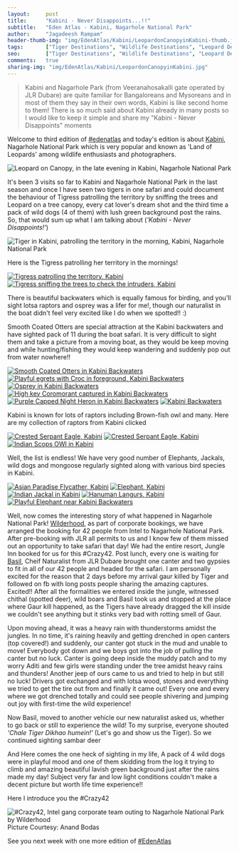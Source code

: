 ```yaml
---
layout:     post
title:      "Kabini - Never Disappoints...!!"
subtitle:   "Eden Atlas - Kabini, Nagarhole National Park"
author:     "Jagadeesh Rampam"
header-thumb-img: "img/EdenAtlas/Kabini/LeopardonCanopyinKabini-thumb.jpg"
tags:       ["Tiger Destinations", "Wildlife Destinations", "Leopard Destinations", "Kabini", "Birding Destinations", "Mammal Destinations"]
seo: 		["Tiger Destinations", "Wildlife Destinations", "Leopard Destinations", "Kabini", "Birding Destinations", "Mammal Destinations"]
comments:   true
sharing-img: "img/EdenAtlas/Kabini/LeopardonCanopyinKabini.jpg"
---
```



<blockquote>
Kabini and Nagarhole Park (from Veeranahosakalli gate operated by JLR Dubare) are quite familiar for Bangaloreans and Mysoreans and in most of them they say in their own words, Kabini is like second home to them! There is so much said about Kabini already in many posts so I would like to keep it simple and share my "Kabini - Never Disappoints" moments
</blockquote>

<p>
Welcome to third edition of <a href="{{ site.baseurl }}/edenatlas" target="_blank">#edenatlas</a> and today's edition is about <a href="http://www.wilderhood.com/destination/Kabini" target="_blank">Kabini</a>, Nagarhole National Park which is very popular and known as 'Land of Leopards' among wildlife enthusiasts and photographers.
</p>

<img src="{{ site.baseurl }}/img/EdenAtlas/Kabini/LeopardonCanopyinKabini.jpg"  alt="Leopard on Canopy, in the late evening in Kabini, Nagarhole National Park">

<p>
It's been 3 visits so far to Kabini and Nagarhole National Park in the last season and once I have seen two tigers in one safari and could document the behaviour of Tigress patrolling the territory by sniffing the trees and Leopard on a tree canopy, every cat lover's dream shot and the third time a pack of wild dogs (4 of them) with lush green background post the rains. So, that would sum up what I am talking about (<em>'Kabini - Never Disappoints!'</em>)
</p>

<img src="{{ site.baseurl }}/img/EdenAtlas/Kabini/TigerinKabini.jpg"  alt="Tiger in Kabini, patrolling the territory in the morning, Kabini, Nagarhole National Park">

<p>
Here is the Tigress patrolling her territory in the mornings!
</p>

<div class="w-entity-images">
	<a class="fancybox" rel="group" href="{{ site.baseurl }}/img/EdenAtlas/Kabini/tiger-patrolling-territory-Kabini.jpg"> <img class="w-customised-image-preview w-small-image-preview" src="{{ site.baseurl }}/img/EdenAtlas/Kabini/tiger-patrolling-territory-Kabini.jpg" alt="Tigress patrolling the territory, Kabini"></a>
	<a class="fancybox" rel="group" href="{{ site.baseurl }}/img/EdenAtlas/Kabini/tiger2.jpg"> <img class="w-customised-image-preview w-small-image-preview" src="{{ site.baseurl }}/img/EdenAtlas/Kabini/tiger2.jpg" alt="Tigress sniffing the trees to check the intruders, Kabini"></a>
</div>

<p>
There is beautiful backwaters which is equally famous for birding, and you'll sight lotsa raptors and osprey was a lifer for me!, though our naturalist in the boat didn't feel very excited like I do when we spotted!! :) 
</p>

<p>
Smooth Coated Otters are special attraction at the Kabini backwaters and have sighted pack of 11 during the boat safari. It is very difficult to sight them and take a picture from a moving boat, as they would be keep moving and while hunting/fishing they would keep wandering and suddenly pop out from water nowhere!!
</p>

<div class="w-entity-images">
	<a class="fancybox" rel="group" href="{{ site.baseurl }}/img/EdenAtlas/Kabini/SmoothCoatedOtter-Kabini.jpg"> <img class="w-customised-image-preview w-small-image-preview" src="{{ site.baseurl }}/img/EdenAtlas/Kabini/SmoothCoatedOtter-Kabini.jpg" alt="Smooth Coated Otters in Kabini Backwaters"></a>
	<a class="fancybox" rel="group" href="{{ site.baseurl }}/img/EdenAtlas/Kabini/Backwaters.jpg"> <img class="w-customised-image-preview w-small-image-preview" src="{{ site.baseurl }}/img/EdenAtlas/Kabini/Backwaters.jpg" alt="Playful egrets with Croc in foreground, Kabini Backwaters"></a>
	<a class="fancybox" rel="group" href="{{ site.baseurl }}/img/EdenAtlas/Kabini/osprey-KabiniBackwaters.jpg"> <img class="w-customised-image-preview w-small-image-preview" src="{{ site.baseurl }}/img/EdenAtlas/Kabini/osprey-KabiniBackwaters.jpg" alt="Osprey in Kabini Backwaters"></a>
	<a class="fancybox" rel="group" href="{{ site.baseurl }}/img/EdenAtlas/Kabini/Cormorant-KabiniBackwaters.jpg"> <img class="w-customised-image-preview w-small-image-preview" src="{{ site.baseurl }}/img/EdenAtlas/Kabini/Cormorant-KabiniBackwaters.jpg" alt="High key Coromorant captured in Kabini Backwaters"></a>
	<a class="fancybox" rel="group" href="{{ site.baseurl }}/img/EdenAtlas/Kabini/PurpleCappedNightHeron-KabiniBackwaters.jpg"> <img class="w-customised-image-preview w-small-image-preview" src="{{ site.baseurl }}/img/EdenAtlas/Kabini/PurpleCappedNightHeron-KabiniBackwaters.jpg" alt="Purple Capped Night Heron in Kabini Backwaters"></a>
	<a class="fancybox" rel="group" href="{{ site.baseurl }}/img/EdenAtlas/Kabini/kabini-backwater.jpg"> <img class="w-customised-image-preview w-small-image-preview" src="{{ site.baseurl }}/img/EdenAtlas/Kabini/kabini-backwater.jpg" alt="Kabini Backwaters"></a>
</div>

<p>
Kabini is known for lots of raptors including Brown-fish owl and many. Here are my collection of raptors from Kabini clicked
</p>

<div class="w-entity-images">
	<a class="fancybox" rel="group" href="{{ site.baseurl }}/img/EdenAtlas/Kabini/CrestedSerpantEagle-Kabini.jpg"> <img class="w-customised-image-preview w-small-image-preview" src="{{ site.baseurl }}/img/EdenAtlas/Kabini/CrestedSerpantEagle-Kabini.jpg" alt="Crested Serpant Eagle, Kabini"></a>
	<a class="fancybox" rel="group" href="{{ site.baseurl }}/img/EdenAtlas/Kabini/CrestedSerpantEagle-Kabini1.jpg"> <img class="w-customised-image-preview w-small-image-preview" src="{{ site.baseurl }}/img/EdenAtlas/Kabini/CrestedSerpantEagle-Kabini1.jpg" alt="Crested Serpant Eagle, Kabini"></a>
	<a class="fancybox" rel="group" href="{{ site.baseurl }}/img/EdenAtlas/Kabini/IndianScopsOwl-Kabini.jpg"> <img class="w-customised-image-preview w-small-image-preview" src="{{ site.baseurl }}/img/EdenAtlas/Kabini/IndianScopsOwl-Kabini.jpg" alt="Indian Scops OWl in Kabini"></a>
</div>

<p>
Well, the list is endless! We have very good number of Elephants, Jackals, wild dogs and mongoose regularly sighted along with various bird species in Kabini.
</p>

<div class="w-entity-images">
	<a class="fancybox" rel="group" href="{{ site.baseurl }}/img/EdenAtlas/Kabini/AsianParadiseFlyCather-Kabini.jpg"> <img class="w-customised-image-preview w-small-image-preview" src="{{ site.baseurl }}/img/EdenAtlas/Kabini/AsianParadiseFlyCather-Kabini.jpg" alt="Asian Paradise Flycather, Kabini"></a>
	<a class="fancybox" rel="group" href="{{ site.baseurl }}/img/EdenAtlas/Kabini/GaneshainKabini.jpg"> <img class="w-customised-image-preview w-small-image-preview" src="{{ site.baseurl }}/img/EdenAtlas/Kabini/GaneshainKabini.jpg" alt="Elephant, Kabini"></a>
	<a class="fancybox" rel="group" href="{{ site.baseurl }}/img/EdenAtlas/Kabini/Jackal-in-Kabini.jpg"> <img class="w-customised-image-preview w-small-image-preview" src="{{ site.baseurl }}/img/EdenAtlas/Kabini/Jackal-in-Kabini.jpg" alt="Indian Jackal in Kabini"></a>
	<a class="fancybox" rel="group" href="{{ site.baseurl }}/img/EdenAtlas/Kabini/Kabini-Langurs.jpg"> <img class="w-customised-image-preview w-small-image-preview" src="{{ site.baseurl }}/img/EdenAtlas/Kabini/Kabini-Langurs.jpg" alt="Hanuman Langurs, Kabini"></a>
	<a class="fancybox" rel="group" href="{{ site.baseurl }}/img/EdenAtlas/Kabini/PlayfulGanesha-in-Kabini.jpg"> <img class="w-customised-image-preview w-small-image-preview" src="{{ site.baseurl }}/img/EdenAtlas/Kabini/PlayfulGanesha-in-Kabini.jpg" alt="Playful Elephant near Kabini Backwaters"></a>
</div>

<p>
Well, now comes the interesting story of what happened in Nagarhole National Park! <a href="http://wilderhood.com" target="_blank">Wilderhood</a>, as part of corporate bookings, we have arranged the booking for 42 people from Intel to Nagarhole National Park. After pre-booking with JLR all permits to us and I know few of them missed out an opportunity to take safari that day! We had the entire resort, Jungle Inn booked for us for this #Crazy42. Post lunch, every one is waiting for <a href="https://www.facebook.com/basil.johannes" target="_blank">Basil</a>, Cheif Naturalist from JLR Dubare brought one canter and two gypsies to fit in all of our 42 people and headed for the safari. I am personally excited for the reason that 2 days before my arrival gaur killed by Tiger and followed on fb with long posts people sharing the amazing captures. Excited!! After all the formalities we entered inside the jungle, witnessed chithal (spotted deer), wild boars and Basil took us and stopped at the place where Gaur kill happened, as the Tigers have already dragged the kill inside we couldn't see anything but it stinks very bad with rotting smell of Gaur.
</p>

<p>
Upon moving ahead, it was a heavy rain with thunderstorms amidst the jungles. In no time, it's raining heavily and getting drenched in open canters (top covered!) and suddenly, our canter got stuck in the mud and unable to move! Everybody got down and we boys got into the job of pulling the canter but no luck. Canter is going deep inside the muddy patch and to my worry Aditi and few girls were standing under the tree amidst heavy rains and thunders! Another jeep of ours came to us and tried to help in but still no luck! Drivers got exchanged and with lotsa wood, stones and everything we tried to get the tire out from and finally it came out! Every one and every where we got drenched totally and could see people shivering and jumping out joy with first-time the wild experience!
</p>

<p>
Now Basil, moved to another vehicle our new naturalist asked us, whether to go back or still to experience the wild! To my surprise, everyone shouted <em>'Chale Tiger Dikhao humein!'</em> (Let's go and show us the Tiger). So we continued sighting sambar deer
</p>

<p>
And Here comes the one heck of sighting in my life, A pack of 4 wild dogs were in playful mood and one of them skidding from the log it trying to climb and amazing beautiful lavish green background just after the rains made my day! Subject very far and low light conditions couldn't make a decent picture but worth life time experience!!
</p>

<p>
Here I introduce you the #Crazy42
</p>

<img src="{{ site.baseurl }}/img/EdenAtlas/Kabini/Crazy42.jpg"  alt="#Crazy42, Intel gang corporate team outing to Nagarhole National Park by Wilderhood">

<div class="exif">Picture Courtesy: Anand Bodas</div>

<p>
See you next week with one more edition of <a href="{{ site.baseurl }}/edenatlas">#EdenAtlas</a>
</p>
